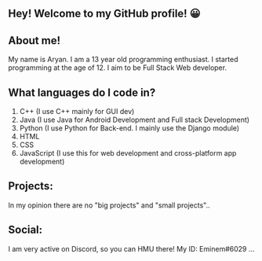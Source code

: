 ## Hey! Welcome to my GitHub profile! 😀

## About me!
My name is Aryan. I am a 13 year old programming enthusiast. I started programming at the age of 12. I aim to be Full Stack Web developer.

## What languages do I code in?

1. C++ (I use C++ mainly for GUI dev)
2. Java (I use Java for Android Development and Full stack Development)
3. Python (I use Python for Back-end. I mainly use the Django module)
4. HTML
5. CSS
6. JavaScript (I use this for web development and cross-platform app development)

## Projects:
In my opinion there are no "big projects" and "small projects"..

## Social:
I am very active on Discord, so you can HMU there! My ID: Eminem#6029 ...

